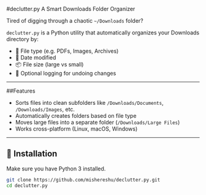 #declutter.py A Smart Downloads Folder Organizer

Tired of digging through a chaotic `~/Downloads` folder?

`declutter.py` is a Python utility that automatically organizes your Downloads directory by:

- 📁 File type (e.g. PDFs, Images, Archives)
- 📅 Date modified
- 📦 File size (large vs small)
- 📝 Optional logging for undoing changes

---

##Features

- Sorts files into clean subfolders like `/Downloads/Documents`, `/Downloads/Images`, etc.
- Automatically creates folders based on file type
- Moves large files into a separate folder (`/Downloads/Large Files`)
- Works cross-platform (Linux, macOS, Windows)

---

## 🔧 Installation

Make sure you have Python 3 installed.

```bash
git clone https://github.com/mishereshu/declutter.py.git
cd declutter.py
